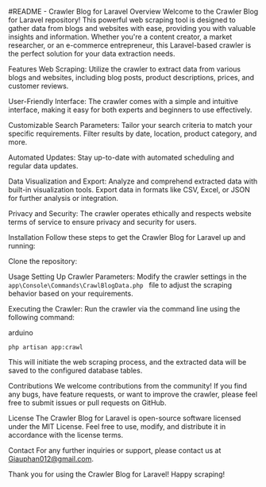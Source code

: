 #README - Crawler Blog for Laravel
Overview
Welcome to the Crawler Blog for Laravel repository! This powerful web scraping tool is designed to gather data from blogs and websites with ease, providing you with valuable insights and information. Whether you're a content creator, a market researcher, or an e-commerce entrepreneur, this Laravel-based crawler is the perfect solution for your data extraction needs.

Features
Web Scraping: Utilize the crawler to extract data from various blogs and websites, including blog posts, product descriptions, prices, and customer reviews.

User-Friendly Interface: The crawler comes with a simple and intuitive interface, making it easy for both experts and beginners to use effectively.

Customizable Search Parameters: Tailor your search criteria to match your specific requirements. Filter results by date, location, product category, and more.

Automated Updates: Stay up-to-date with automated scheduling and regular data updates.

Data Visualization and Export: Analyze and comprehend extracted data with built-in visualization tools. Export data in formats like CSV, Excel, or JSON for further analysis or integration.

Privacy and Security: The crawler operates ethically and respects website terms of service to ensure privacy and security for users.

Installation
Follow these steps to get the Crawler Blog for Laravel up and running:

Clone the repository:


Usage
Setting Up Crawler Parameters: Modify the crawler settings in the 
``
app\Console\Commands\CrawlBlogData.php 
``
file to adjust the scraping behavior based on your requirements.

Executing the Crawler: Run the crawler via the command line using the following command:

arduino
```
php artisan app:crawl
```

This will initiate the web scraping process, and the extracted data will be saved to the configured database tables.

Contributions
We welcome contributions from the community! If you find any bugs, have feature requests, or want to improve the crawler, please feel free to submit issues or pull requests on GitHub.

License
The Crawler Blog for Laravel is open-source software licensed under the MIT License. Feel free to use, modify, and distribute it in accordance with the license terms.

Contact
For any further inquiries or support, please contact us at Giauphan012@gmail.com.

Thank you for using the Crawler Blog for Laravel! Happy scraping!




